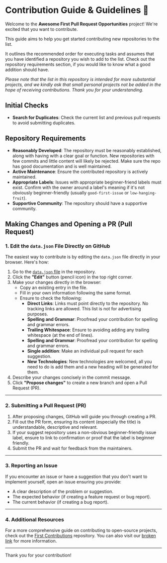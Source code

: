 # Contribution Guide & Guidelines 🚀

Welcome to the **Awesome First Pull Request Opportunities** project! We're excited that you want to contribute.

This guide aims to help you get started contributing new repositories to the list.

It outlines the recommended order for executing tasks and assumes that you have identified a repository you wish to add to the list. Check out the repository requirements section, if you would like to know what a good addition should have.

_Please note that the list in this repository is intended for more substantial projects, and we kindly ask that small personal projects not be added in the hope of receiving contributions. Thank you for your understanding._

## Initial Checks

- **Search for Duplicates**: Check the current list and previous pull requests to avoid submitting duplicates.

## Repository Requirements

- **Reasonably Developed**: The repository must be reasonably established, along with having with a clear goal or function. New repositories with few commits and little content will likely be rejected. Make sure the repo has good documentation and is well maintained.
- **Active Maintenance**: Ensure the contributed repository is actively maintained.
- **Appropriate Labels**: Issues with appropriate beginner-friend labels must exist. Confirm with the owner around a label's meaning if it's not obviously beginner-friendly (usually `good-first-issue` or `low-hanging-fruit`).
- **Supportive Community**: The repository should have a supportive community.

## Making Changes and Opening a PR (Pull Request)

### 1. **Edit the `data.json` File Directly on GitHub**
The easiest way to contribute is by editing the `data.json` file directly in your browser. Here's how:

1. Go to the [`data.json` file](https://github.com/MunGell/awesome-for-beginners/blob/main/data.json) in the repository.
2. Click the **"Edit"** button (pencil icon) in the top right corner.
3. Make your changes directly in the browser:
   - Copy an existing entry in the file.
   - Fill in your own information following the same format.
   - Ensure to check the following:
       - **Direct Links**: Links must point directly to the repository. No tracking links are allowed. This list is not for advertising purposes.
       - **Spelling and Grammar**: Proofread your contribution for spelling and grammar errors.
       - **Trailing Whitespace**: Ensure to avoiding adding any trailing whitespace (at the end of lines).
       - **Spelling and Grammar**: Proofread your contribution for spelling and grammar errors.
       - **Single addition**: Make an individual pull request for each suggestion.
       - **New  Technologies**: New technologies are welcomed, all you need to do is add them and a new heading will be generated for them.
4. Describe your changes concisely in the commit message.
5. Click **"Propose changes"** to create a new branch and open a Pull Request (PR).
---

### 2. **Submitting a Pull Request (PR)**
1. After proposing changes, GitHub will guide you through creating a PR.
2. Fill out the PR form, ensuring its content (especially the title) is understandable, descriptive and relevant.
3. If your suggest repository uses a non-obvious beginner-friendly issue label, ensure to link to confirmation or proof that the label is beginner friendly.
4. Submit the PR and wait for feedback from the maintainers.

---

### 3. **Reporting an Issue**
If you encounter an issue or have a suggestion that you don't want to implement yourself, open an issue ensuring you provide:
- A clear description of the problem or suggestion.
- The expected behavior (if creating a feature request or bug report).
- The current behavior (if creating a bug report).

---

### 4. **Additional Resources**
For a more comprehensive guide on contributing to open-source projects, check out the [First Contributions](https://github.com/firstcontributions/first-contributions) repository. You can also visit our [broken link](https://this-link-does-not-exist.com) for more information.

---

Thank you for your contribution!

